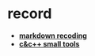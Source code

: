 # record

- [**markdown recoding**](markdown/markdown.md)  
- [**c&c++ small tools**](c&c++/small_tools.md)